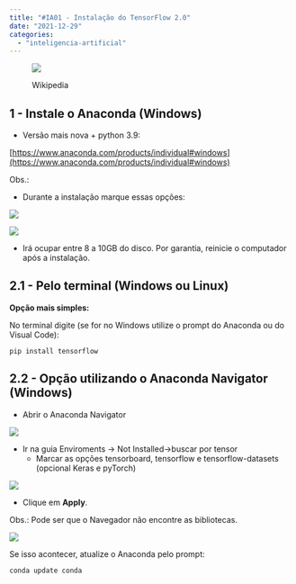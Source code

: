 ```yaml
---
title: "#IA01 - Instalação do TensorFlow 2.0"
date: "2021-12-29"
categories: 
  - "inteligencia-artificial"
---
```


<figure>

![](image-3%201.png)

<figcaption>

Wikipedia

</figcaption>

</figure>

## 1 - Instale o Anaconda (Windows)

- Versão mais nova + python 3.9:

[https://www.anaconda.com/products/individual#windows](https://www.anaconda.com/products/individual#windows)

Obs.:

- Durante a instalação marque essas opções:

![](image-4%201.png)

![](image-6%201.png)

- Irá ocupar entre 8 a 10GB do disco. Por garantia, reinicie o computador após a instalação.

## 2.1 - Pelo terminal (Windows ou Linux)

**Opção mais simples:**

No terminal digite (se for no Windows utilize o prompt do Anaconda ou do Visual Code):

```
pip install tensorflow
```

## 2.2 - Opção utilizando o Anaconda Navigator (Windows)

- Abrir o Anaconda Navigator

![](image%201.png)

- Ir na guia Enviroments -> Not Installed->buscar por tensor
    - Marcar as opções tensorboard, tensorflow e tensorflow-datasets (opcional Keras e pyTorch)

![](image-1-1024x546.png)

- Clique em **Apply**.

Obs.: Pode ser que o Navegador não encontre as bibliotecas.

![](image-2%201.png)

Se isso acontecer, atualize o Anaconda pelo prompt:

```
conda update conda
```
